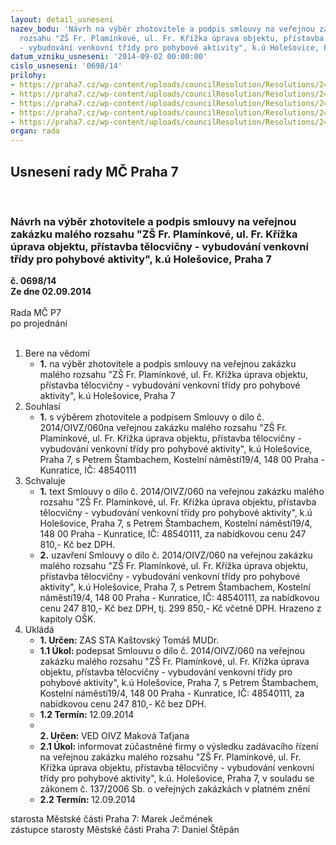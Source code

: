 ```yaml
---
layout: detail_usneseni
nazev_bodu: 'Návrh na výběr zhotovitele a podpis smlouvy na veřejnou zakázku malého
  rozsahu "ZŠ Fr. Plamínkové, ul. Fr. Křížka úprava objektu, přístavba tělocvičny
  - vybudování venkovní třídy pro pohybové aktivity", k.ú Holešovice, Praha 7 '
datum_vzniku_usneseni: '2014-09-02 00:00:00'
cislo_usneseni: '0698/14'
prilohy:
- https://praha7.cz/wp-content/uploads/councilResolution/Resolutions/24683/41-14-2.smlouva_-_op.doc
- https://praha7.cz/wp-content/uploads/councilResolution/Resolutions/24683/41-14-4._harmonogram.doc
- https://praha7.cz/wp-content/uploads/councilResolution/Resolutions/24683/41-14-6._v%c3%bdzva.doc
- https://praha7.cz/wp-content/uploads/councilResolution/Resolutions/24683/41-14-7._%c5%beivnostensk%c3%bd_rejst%c5%99%c3%adk.pdf
- https://praha7.cz/wp-content/uploads/councilResolution/Resolutions/24683/41-14-8._techzpra_venkovn%c3%ad_t%c5%99%c3%adda_-_ov%c4%9b%c5%99ovac%c3%ad_studie.doc
organ: rada
---
```

<div id="ucUsn_pList" class="usn">
	<span><h2>Usnesení rady MČ Praha 7 </h2>
<br></span><div class="standBody">
<span><h3>Návrh na výběr zhotovitele a podpis smlouvy na veřejnou zakázku malého rozsahu "ZŠ Fr. Plamínkové, ul. Fr. Křížka úprava objektu, přístavba tělocvičny - vybudování venkovní třídy pro pohybové aktivity", k.ú Holešovice, Praha 7 </h3></span><div class="center">
		<strong>č. 0698/14</strong><br>
	</div>
<div class="center">
		<strong>Ze dne 02.09.2014</strong><br><br>
	</div>Rada MČ P7<br> po projednání<br><br><ol>
<li>Bere na vědomí<ul><li>
<strong>1.</strong> na výběr zhotovitele a podpis smlouvy na veřejnou zakázku malého rozsahu "ZŠ Fr. Plamínkové, ul. Fr. Křížka úprava objektu, přístavba tělocvičny - vybudování venkovní třídy pro pohybové aktivity", k.ú Holešovice, Praha 7 </li></ul>
</li>
<li>Souhlasí<ul><li>
<strong>1.</strong> s výběrem zhotovitele a podpisem Smlouvy o dílo č. 2014/OIVZ/060na veřejnou zakázku malého rozsahu "ZŠ Fr. Plamínkové, ul. Fr. Křížka úprava objektu, přístavba tělocvičny - vybudování venkovní třídy pro pohybové aktivity", k.ú Holešovice, Praha 7, s Petrem Štambachem, Kostelní náměstí19/4, 148 00 Praha - Kunratice, IČ: 48540111</li></ul>
</li>
<li>Schvaluje<ul>
<li>
<strong>1.</strong> text Smlouvy o dílo č. 2014/OIVZ/060 na veřejnou zakázku malého rozsahu "ZŠ Fr. Plamínkové, ul. Fr. Křížka úprava objektu, přístavba tělocvičny - vybudování venkovní třídy pro pohybové aktivity", k.ú Holešovice, Praha 7, s Petrem Štambachem, Kostelní náměstí19/4, 148 00 Praha - Kunratice, IČ: 48540111, za nabídkovou cenu  247 810,- Kč bez DPH. </li>
<li>
<strong>2.</strong> uzavření  Smlouvy o dílo č. 2014/OIVZ/060 na veřejnou zakázku malého rozsahu "ZŠ Fr. Plamínkové, ul. Fr. Křížka úprava objektu, přístavba tělocvičny - vybudování venkovní třídy pro pohybové aktivity", k.ú Holešovice, Praha 7, s Petrem Štambachem, Kostelní náměstí19/4, 148 00 Praha - Kunratice, IČ: 48540111, za nabídkovou cenu  247 810,- Kč bez DPH, tj. 299 850,- Kč včetně DPH. Hrazeno z kapitoly OŠK.</li>
</ul>
</li>
<li>Ukládá<ul>
<li>
<strong>1. Určen: </strong>ZAS STA Kaštovský Tomáš MUDr.</li>
<li>
<strong>1.1 Úkol: </strong>podepsat Smlouvu o dílo č. 2014/OIVZ/060 na veřejnou zakázku malého rozsahu "ZŠ Fr. Plamínkové, ul. Fr. Křížka úprava objektu, přístavba tělocvičny - vybudování venkovní třídy pro pohybové aktivity", k.ú Holešovice, Praha 7, s Petrem Štambachem, Kostelní náměstí19/4, 148 00 Praha - Kunratice, IČ: 48540111, za nabídkovou cenu 247 810,- Kč bez DPH.</li>
<li>
<strong>1.2 Termín: </strong>12.09.2014</li>
<li>
<strong><br>2. Určen: </strong>VED OIVZ Maková Taťjana</li>
<li>
<strong>2.1 Úkol: </strong>informovat zúčastněné firmy o výsledku zadávacího řízení na veřejnou zakázku  malého rozsahu "ZŠ Fr. Plamínkové, ul. Fr. Křížka úprava objektu, přístavba tělocvičny - vybudování venkovní třídy pro pohybové aktivity",  k.ú. Holešovice, Praha 7, v souladu  se zákonem č. 137/2006 Sb. o veřejných zakázkách v platném znění</li>
<li>
<strong>2.2 Termín: </strong>12.09.2014</li>
</ul>
</li>
</ol>starosta Městské části Praha 7: Marek Ječmének<br>zástupce starosty Městské části Praha 7: Daniel Štěpán 
</div>
</div>